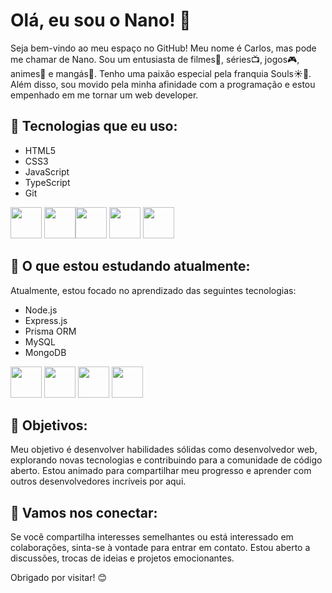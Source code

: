 # Olá, eu sou o Nano! 👋

Seja bem-vindo ao meu espaço no GitHub! Meu nome é Carlos, mas pode me chamar de Nano. Sou um entusiasta de filmes🎥, séries📺, jogos🎮, animes🏮 e mangás📖. Tenho uma paixão especial pela franquia Souls☀️🙌. Além disso, sou movido pela minha afinidade com a programação e estou empenhado em me tornar um web developer.

## 🚀 Tecnologias que eu uso:

- HTML5
- CSS3          
- JavaScript
- TypeScript
- Git


<img loading="lazy" height="50px" width="50px" src="https://cdn.jsdelivr.net/gh/devicons/devicon/icons/html5/html5-original-wordmark.svg" />          <img loading="lazy" height="50px" width="50px" src="https://cdn.jsdelivr.net/gh/devicons/devicon/icons/css3/css3-original-wordmark.svg" /><img loading="lazy" height="50px" width="50px" src="https://cdn.jsdelivr.net/gh/devicons/devicon/icons/javascript/javascript-original.svg" />        <img loading="lazy" height="50px" width="50px" src="https://cdn.jsdelivr.net/gh/devicons/devicon/icons/typescript/typescript-original.svg" />          <img loading="lazy" height="50px" width="50px" src="https://cdn.jsdelivr.net/gh/devicons/devicon/icons/git/git-plain-wordmark.svg" />
          

## 📝 O que estou estudando atualmente:

Atualmente, estou focado no aprendizado das seguintes tecnologias:

- Node.js
- Express.js
- Prisma ORM
- MySQL
- MongoDB


<img loading="lazy" height="50px" width="50px" src="https://cdn.jsdelivr.net/gh/devicons/devicon/icons/nodejs/nodejs-original-wordmark.svg" />         
<img loading="lazy" style="height:50px; width:50px" src="https://cdn.jsdelivr.net/gh/devicons/devicon/icons/express/express-original.svg" />

<img loading="lazy" height="50px" width="50px" src="https://cdn.jsdelivr.net/gh/devicons/devicon/icons/mysql/mysql-original-wordmark.svg" />         
<img loading="lazy" height="50px" width="50px" src="https://cdn.jsdelivr.net/gh/devicons/devicon/icons/mongodb/mongodb-original-wordmark.svg" />
          
          

## 🌱 Objetivos:

Meu objetivo é desenvolver habilidades sólidas como desenvolvedor web, explorando novas tecnologias e contribuindo para a comunidade de código aberto. Estou animado para compartilhar meu progresso e aprender com outros desenvolvedores incríveis por aqui.

## 🤝 Vamos nos conectar:

Se você compartilha interesses semelhantes ou está interessado em colaborações, sinta-se à vontade para entrar em contato. Estou aberto a discussões, trocas de ideias e projetos emocionantes.

Obrigado por visitar! 😊
